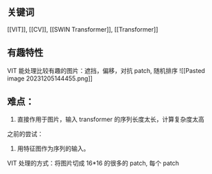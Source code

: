 ## 关键词

[[VIT]], [[CV]], [[SWIN Transformer]], [[Transformer]]

## 有趣特性

VIT 能处理比较有趣的图片：遮挡，偏移，对抗 patch, 随机排序
![[Pasted image 20231205144455.png]]
## 难点：
1. 直接作用于图片，输入 transformer 的序列长度太长，计算复杂度太高

之前的尝试：
1. 用特征图作为序列的输入。

VIT 处理的方式：将图片切成 16\*16 的很多的 patch, 每个 patch 
